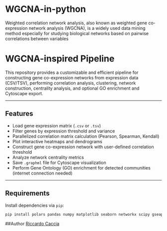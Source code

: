 # WGCNA-in-python
Weighted correlation network analysis, also known as weighted gene co-expression network analysis (WGCNA), is a widely used data mining method especially for studying biological networks based on pairwise correlations between variables

# WGCNA-inspired Pipeline

This repository provides a customizable and efficient pipeline for constructing gene co-expression networks from expression data (CSV/TSV), performing correlation analysis, clustering, network construction, centrality analysis, and optional GO enrichment and Cytoscape export.

---

## Features

- Load gene expression matrix (`.csv` or `.tsv`)
- Filter genes by expression threshold and variance
- Parallelized correlation matrix calculation (Pearson, Spearman, Kendall)
- Plot interactive heatmaps and dendrograms
- Construct gene co-expression network with user-defined correlation threshold
- Analyze network centrality metrics
- Save `.graphml` file for Cytoscape visualization
- Perform Gene Ontology (GO) enrichment for detected communities (internet connection needed)

---

## Requirements

Install dependencies via `pip`:

```bash
pip install polars pandas numpy matplotlib seaborn networkx scipy gseapy plotly
```
##Author
[Riccardo Caccia](https://github.com/riccardocaccia)


